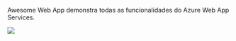 Awesome Web App demonstra todas as funcionalidades do Azure Web App Services.

<a href="https://azuredeploy.net/" target="_blank">
    <img src="http://azuredeploy.net/deploybutton.png"/>
</a>


